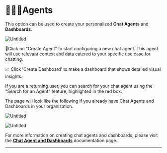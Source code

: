 # 🧑🏻‍💼Agents

This option can be used to create your personalized **Chat Agents** and **Dashboards**. 

![Untitled](%F0%9F%A7%91%F0%9F%8F%BB%E2%80%8D%F0%9F%92%BCAgents%20d27a6864209c49ab9d0acb762d354d91/Untitled.png)

🤖Click on "Create Agent" to start configuring a new chat agent. This agent will use relevant context and data catered to your specific use case for chatting.

📈 Click 'Create Dashboard' to make a dashboard that shows detailed visual insights.

If you are a returning user, you can search for your chat agent using the "Search for an Agent" feature, highlighted in the red box.

The page will look like the following if you already have Chat Agents and Dashboards in your organization.

![Untitled](%F0%9F%A7%91%F0%9F%8F%BB%E2%80%8D%F0%9F%92%BCAgents%20d27a6864209c49ab9d0acb762d354d91/Untitled%201.png)

![Untitled](%F0%9F%A7%91%F0%9F%8F%BB%E2%80%8D%F0%9F%92%BCAgents%20d27a6864209c49ab9d0acb762d354d91/Untitled%202.png)

For more information on creating chat agents and dashboards, please visit the **[Chat Agent and Dashboards](https://www.notion.so/Chat-Agents-c08b117e77b143a4b9b7f2d625455edb?pvs=21)** documentation page.

---